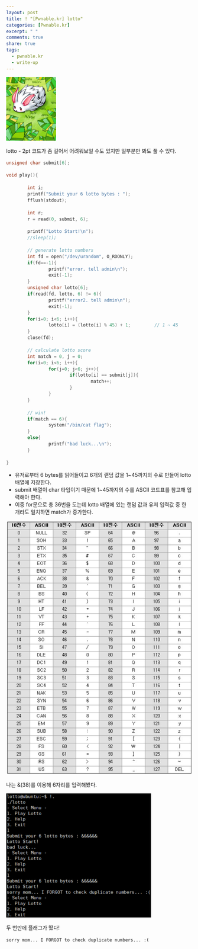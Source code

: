 ```yaml
---
layout: post
title: ! "[Pwnable.kr] lotto"
categories: [Pwnable.kr]
excerpt: " "
comments: true
share: true
tags:
  - pwnable.kr
  - write-up
---
```


![](/assets/posts/pwnkr/lotto.png)

lotto - 2pt
코드가 좀 길어서 어려워보일 수도 있지만 일부분만 봐도 풀 수 있다.

```c
unsigned char submit[6];

void play(){

        int i;
        printf("Submit your 6 lotto bytes : ");
        fflush(stdout);

        int r;
        r = read(0, submit, 6);

        printf("Lotto Start!\n");
        //sleep(1);

        // generate lotto numbers
        int fd = open("/dev/urandom", O_RDONLY);
        if(fd==-1){
                printf("error. tell admin\n");
                exit(-1);
        }
        unsigned char lotto[6];
        if(read(fd, lotto, 6) != 6){
                printf("error2. tell admin\n");
                exit(-1);
        }
        for(i=0; i<6; i++){
                lotto[i] = (lotto[i] % 45) + 1;         // 1 ~ 45
        }
        close(fd);

        // calculate lotto score
        int match = 0, j = 0;
        for(i=0; i<6; i++){
                for(j=0; j<6; j++){
                        if(lotto[i] == submit[j]){
                                match++;
                        }
                }
        }

        // win!
        if(match == 6){
                system("/bin/cat flag");
        }
        else{
                printf("bad luck...\n");
        }

}

```

- 유저로부터 6 bytes를 읽어들이고 6개의 랜덤 값을 1~45까지의 수로 만들어 lotto 배열에 저장한다.
- submit 배열이 char 타입이기 때문에 1~45까지의 수를 ASCII 코드표를 참고해 입력해야 한다.
- 이중 for문으로 총 36번을 도는데 lotto 배열에 있는 랜덤 값과 유저 입력값 중 한 개라도 일치하면 match가 증가한다.

![](/assets/posts/pwnkr/asciicode.png)

나는 &(38)를 이용해 6자리를 입력해봤다.

![](/assets/posts/pwnkr/lotto_flag.png)

두 번만에 플래그가 떴다!

`sorry mom... I FORGOT to check duplicate numbers... :(`

